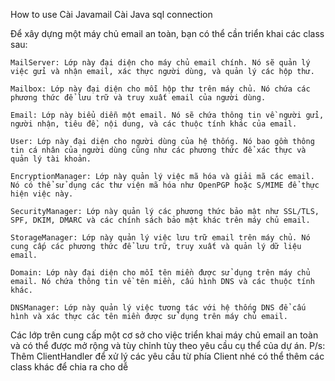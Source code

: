 How to use
	Cài Javamail
 	Cài Java sql connection
  	


Để xây dựng một máy chủ email an toàn, bạn có thể cần triển khai các class sau:

	MailServer: Lớp này đại diện cho máy chủ email chính. Nó sẽ quản lý việc gửi và nhận email, xác thực người dùng, và quản lý các hộp thư.

	Mailbox: Lớp này đại diện cho mỗi hộp thư trên máy chủ. Nó chứa các phương thức để lưu trữ và truy xuất email của người dùng.

	Email: Lớp này biểu diễn một email. Nó sẽ chứa thông tin về người gửi, người nhận, tiêu đề, nội dung, và các thuộc tính khác của email.

	User: Lớp này đại diện cho người dùng của hệ thống. Nó bao gồm thông tin cá nhân của người dùng cũng như các phương thức để xác thực và quản lý tài khoản.

	EncryptionManager: Lớp này quản lý việc mã hóa và giải mã các email. Nó có thể sử dụng các thư viện mã hóa như OpenPGP hoặc S/MIME để thực hiện việc này.

	SecurityManager: Lớp này quản lý các phương thức bảo mật như SSL/TLS, SPF, DKIM, DMARC và các chính sách bảo mật khác trên máy chủ email.

	StorageManager: Lớp này quản lý việc lưu trữ email trên máy chủ. Nó cung cấp các phương thức để lưu trữ, truy xuất và quản lý dữ liệu email.

	Domain: Lớp này đại diện cho mỗi tên miền được sử dụng trên máy chủ email. Nó chứa thông tin về tên miền, cấu hình DNS và các thuộc tính khác.

	DNSManager: Lớp này quản lý việc tương tác với hệ thống DNS để cấu hình và xác thực các tên miền được sử dụng trên máy chủ email.

Các lớp trên cung cấp một cơ sở cho việc triển khai máy chủ email an toàn và có thể được mở rộng và tùy chỉnh tùy theo yêu cầu cụ thể của dự án.
P/s: Thêm ClientHandler để xử lý các yêu cầu từ phía Client nhé có thể thêm các class khác để chia ra cho dễ
